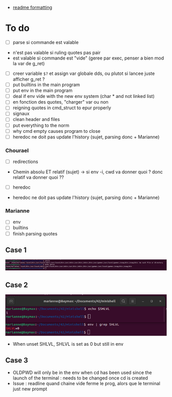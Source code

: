 * [readme formatting](https://docs.github.com/en/get-started/writing-on-github/getting-started-with-writing-and-formatting-on-github/basic-writing-and-formatting-syntax)

# To do

* [ ] parse si commande est valable
* n'est pas valable si ruling quotes pas pair
* est valable si commande est "vide" (geree par exec, penser a bien mod la var de g_ret)
* [ ] creer variable ```$?``` et assign var globale dds, ou plutot si lancee juste afficher g_ret ?
* [ ] put builtins in the main program
* [ ] put env in the main program
* [ ] deal if env vide with the new env system (char * and not linked list)
* [ ] en fonction des quotes, "charger" var ou non
* [ ] reigning quotes in cmd_struct to epur properly
* [ ] signaux
* [ ] clean header and files
* [ ] put everything to the norm
* [ ] why cmd empty causes program to close
* [ ] heredoc ne doit pas update l'history (sujet, parsing donc + Marianne)

### Chourael
* [ ] redirections
* Chemin absolu ET relatif (sujet) -> si env -i, cwd va donner quoi ? donc relatif va donner quoi ??
* [ ] heredoc
* heredoc ne doit pas update l'history (sujet, parsing donc + Marianne)

### Marianne
* [ ] env
* [ ] builtins
* [ ] finish parsing quotes

## Case 1

![note](img_readme/env_variable.png)

## Case 2

![note](img_readme/SHLVL.png)
* When unset SHLVL, SHLVL is set as 0 but still in env

## Case 3
* OLDPWD will only be in the env when cd has been used since the launch of the terminal : needs to be changed once cd is created
* Issue : readline quand chaine vide ferme le prog, alors que le terminal just new prompt